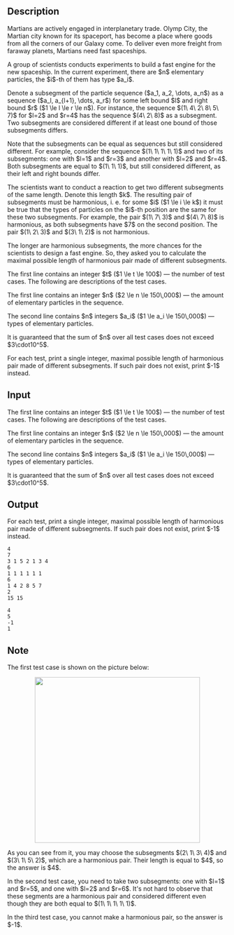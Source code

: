 ## Description

<div><p>Martians are actively engaged in interplanetary trade. Olymp City, the Martian city known for its spaceport, has become a place where goods from all the corners of our Galaxy come. To deliver even more freight from faraway planets, Martians need fast spaceships.</p><p>A group of scientists conducts experiments to build a fast engine for the new spaceship. In the current experiment, there are $n$ elementary particles, the $i$-th of them has type $a_i$.</p><p>Denote a subsegment of the particle sequence ($a_1, a_2, \dots, a_n$) as a sequence ($a_l, a_{l+1}, \dots, a_r$) for some left bound $l$ and right bound $r$ ($1 \le l \le r \le n$). For instance, the sequence $(1\ 4\ 2\ 8\ 5\ 7)$ for $l=2$ and $r=4$ has the sequence $(4\ 2\ 8)$ as a subsegment. Two subsegments are considered different if at least one bound of those subsegments differs.</p><p>Note that the subsegments can be equal as sequences but still considered different. For example, consider the sequence $(1\ 1\ 1\ 1\ 1)$ and two of its subsegments: one with $l=1$ and $r=3$ and another with $l=2$ and $r=4$. Both subsegments are equal to $(1\ 1\ 1)$, but still considered different, as their left and right bounds differ.</p><p>The scientists want to conduct a reaction to get two different subsegments of the same length. Denote this length $k$. The resulting pair of subsegments must be <span class="tex-font-style-it">harmonious</span>, i.&nbsp;e. for <span class="tex-font-style-bf">some</span> $i$ ($1 \le i \le k$) it must be true that the types of particles on the $i$-th position are the same for these two subsegments. For example, the pair $(1\ 7\ 3)$ and $(4\ 7\ 8)$ is harmonious, as both subsegments have $7$ on the second position. The pair $(1\ 2\ 3)$ and $(3\ 1\ 2)$ is not harmonious.</p><p>The longer are harmonious subsegments, the more chances for the scientists to design a fast engine. So, they asked you to calculate the maximal possible length of harmonious pair made of different subsegments.</p></div><div class="input-specification"><p>The first line contains an integer $t$ ($1 \le t \le 100$) — the number of test cases. The following are descriptions of the test cases.</p><p>The first line contains an integer $n$ ($2 \le n \le 150\,000$) — the amount of elementary particles in the sequence.</p><p>The second line contains $n$ integers $a_i$ ($1 \le a_i \le 150\,000$) — types of elementary particles.</p><p>It is guaranteed that the sum of $n$ over all test cases does not exceed $3\cdot10^5$.</p></div><div class="output-specification"><p>For each test, print a single integer, maximal possible length of harmonious pair made of different subsegments. If such pair does not exist, print $-1$ instead.</p></div>

## Input

<p>The first line contains an integer $t$ ($1 \le t \le 100$) — the number of test cases. The following are descriptions of the test cases.</p><p>The first line contains an integer $n$ ($2 \le n \le 150\,000$) — the amount of elementary particles in the sequence.</p><p>The second line contains $n$ integers $a_i$ ($1 \le a_i \le 150\,000$) — types of elementary particles.</p><p>It is guaranteed that the sum of $n$ over all test cases does not exceed $3\cdot10^5$.</p>

## Output

<p>For each test, print a single integer, maximal possible length of harmonious pair made of different subsegments. If such pair does not exist, print $-1$ instead.</p>





```input1
4
7
3 1 5 2 1 3 4
6
1 1 1 1 1 1
6
1 4 2 8 5 7
2
15 15
```




```output1
4
5
-1
1
```



## Note

<p>The first test case is shown on the picture below:</p><center> <img class="tex-graphics" src="file://R2sN8c0N.png" style="max-width: 100.0%;max-height: 100.0%;" width="378px"> </center><p>As you can see from it, you may choose the subsegments $(2\ 1\ 3\ 4)$ and $(3\ 1\ 5\ 2)$, which are a harmonious pair. Their length is equal to $4$, so the answer is $4$.</p><p>In the second test case, you need to take two subsegments: one with $l=1$ and $r=5$, and one with $l=2$ and $r=6$. It's not hard to observe that these segments are a harmonious pair and considered different even though they are both equal to $(1\ 1\ 1\ 1\ 1)$.</p><p>In the third test case, you cannot make a harmonious pair, so the answer is $-1$.</p>
